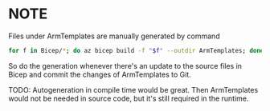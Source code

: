 # NOTE

Files under ArmTemplates are manually generated by command

```bash
for f in Bicep/*; do az bicep build -f "$f" --outdir ArmTemplates; done
```

So do the generation whenever there's an update to the source files in Bicep and commit the changes of ArmTemplates to Git.

TODO: Autogeneration in compile time would be great. Then ArmTemplates would not be needed in source code, but it's still required in the runtime.
